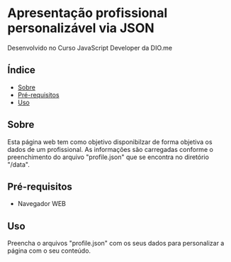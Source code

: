 # Apresentação profissional personalizável via JSON

Desenvolvido no Curso JavaScript Developer da DIO.me

## Índice

- [Sobre](#sobre)
- [Pré-requisitos](#pré-requisitos)
- [Uso](#uso)

## Sobre

Esta página web tem como objetivo disponibilzar de forma objetiva os dados de um profissional. As informações são carregadas conforme o preenchimento do arquivo "profile.json" que se encontra no diretório "/data".

## Pré-requisitos

- Navegador WEB

## Uso

Preencha o arquivos "profile.json" com os seus dados para personalizar a página com o seu conteúdo.